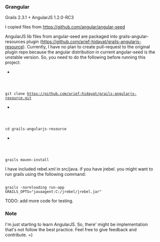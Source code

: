 ### Grangular

Grails 2.3.1 + AngularJS 1.2.0-RC3

I copied files from https://github.com/angular/angular-seed

AngularJS lib files from angular-seed are packaged into grails-angular-resources plugin (https://github.com/arief-hidayat/grails-angularjs-resource).
Currently, I have no plan to create pull-request to the original plugin repo because the angular distribution in current angular-seed is the unstable version.
So, you need to do the following before running this project:

* <code>
git clone https://github.com/arief-hidayat/grails-angularjs-resource.git
</code>
* <code>
cd grails-angularjs-resource
</code>
* <code>
grails maven-install
</code>

I have included rebel.xml in src/java. if you have jrebel. you might want to run grails using the following command:

<code>
grails -noreloading run-app GRAILS_OPTS="javaagent:C:/jrebel/jrebel.jar"
</code>

TODO: add more code for testing.

### Note

I'm just starting to learn AngularJS. So, there' might be implementation that's not follow the best practice. Feel free to give feedback and contribute. =)
